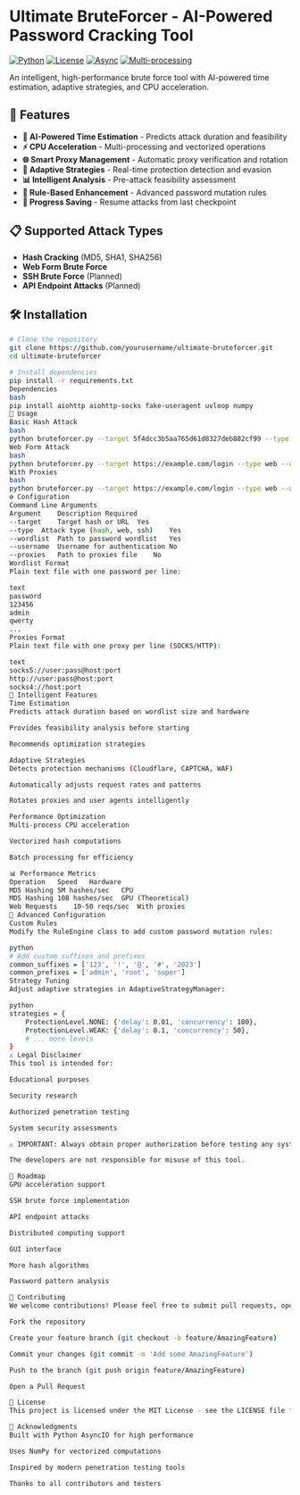 # Ultimate BruteForcer - AI-Powered Password Cracking Tool

[![Python](https://img.shields.io/badge/Python-3.8%2B-blue.svg)](https://www.python.org/)
[![License](https://img.shields.io/badge/License-MIT-green.svg)](LICENSE)
[![Async](https://img.shields.io/badge/Async-Yes-brightgreen.svg)](https://docs.python.org/3/library/asyncio.html)
[![Multi-processing](https://img.shields.io/badge/Multi--processing-Yes-orange.svg)](https://docs.python.org/3/library/multiprocessing.html)

An intelligent, high-performance brute force tool with AI-powered time estimation, adaptive strategies, and CPU acceleration.

## 🚀 Features

- **🤖 AI-Powered Time Estimation** - Predicts attack duration and feasibility
- **⚡ CPU Acceleration** - Multi-processing and vectorized operations
- **🌐 Smart Proxy Management** - Automatic proxy verification and rotation
- **🎯 Adaptive Strategies** - Real-time protection detection and evasion
- **📊 Intelligent Analysis** - Pre-attack feasibility assessment
- **🔧 Rule-Based Enhancement** - Advanced password mutation rules
- **💾 Progress Saving** - Resume attacks from last checkpoint

## 📋 Supported Attack Types

- **Hash Cracking** (MD5, SHA1, SHA256)
- **Web Form Brute Force**
- **SSH Brute Force** (Planned)
- **API Endpoint Attacks** (Planned)

## 🛠 Installation

```bash
# Clone the repository
git clone https://github.com/yourusername/ultimate-bruteforcer.git
cd ultimate-bruteforcer

# Install dependencies
pip install -r requirements.txt
Dependencies
bash
pip install aiohttp aiohttp-socks fake-useragent uvloop numpy
📖 Usage
Basic Hash Attack
bash
python bruteforcer.py --target 5f4dcc3b5aa765d61d8327deb882cf99 --type hash --wordlist passwords.txt
Web Form Attack
bash
python bruteforcer.py --target https://example.com/login --type web --wordlist passwords.txt --username admin
With Proxies
bash
python bruteforcer.py --target https://example.com/login --type web --wordlist passwords.txt --proxies proxies.txt
⚙️ Configuration
Command Line Arguments
Argument	Description	Required
--target	Target hash or URL	Yes
--type	Attack type (hash, web, ssh)	Yes
--wordlist	Path to password wordlist	Yes
--username	Username for authentication	No
--proxies	Path to proxies file	No
Wordlist Format
Plain text file with one password per line:

text
password
123456
admin
qwerty
...
Proxies Format
Plain text file with one proxy per line (SOCKS/HTTP):

text
socks5://user:pass@host:port
http://user:pass@host:port
socks4://host:port
🧠 Intelligent Features
Time Estimation
Predicts attack duration based on wordlist size and hardware

Provides feasibility analysis before starting

Recommends optimization strategies

Adaptive Strategies
Detects protection mechanisms (Cloudflare, CAPTCHA, WAF)

Automatically adjusts request rates and patterns

Rotates proxies and user agents intelligently

Performance Optimization
Multi-process CPU acceleration

Vectorized hash computations

Batch processing for efficiency

📊 Performance Metrics
Operation	Speed	Hardware
MD5 Hashing	5M hashes/sec	CPU
MD5 Hashing	10B hashes/sec	GPU (Theoretical)
Web Requests	10-50 reqs/sec	With proxies
🔧 Advanced Configuration
Custom Rules
Modify the RuleEngine class to add custom password mutation rules:

python
# Add custom suffixes and prefixes
common_suffixes = ['123', '!', '@', '#', '2023']
common_prefixes = ['admin', 'root', 'super']
Strategy Tuning
Adjust adaptive strategies in AdaptiveStrategyManager:

python
strategies = {
    ProtectionLevel.NONE: {'delay': 0.01, 'concurrency': 100},
    ProtectionLevel.WEAK: {'delay': 0.1, 'concurrency': 50},
    # ... more levels
}
⚠️ Legal Disclaimer
This tool is intended for:

Educational purposes

Security research

Authorized penetration testing

System security assessments

⚠️ IMPORTANT: Always obtain proper authorization before testing any system. Unauthorized access to computer systems is illegal and unethical.

The developers are not responsible for misuse of this tool.

🎯 Roadmap
GPU acceleration support

SSH brute force implementation

API endpoint attacks

Distributed computing support

GUI interface

More hash algorithms

Password pattern analysis

🤝 Contributing
We welcome contributions! Please feel free to submit pull requests, open issues, or suggest new features.

Fork the repository

Create your feature branch (git checkout -b feature/AmazingFeature)

Commit your changes (git commit -m 'Add some AmazingFeature')

Push to the branch (git push origin feature/AmazingFeature)

Open a Pull Request

📝 License
This project is licensed under the MIT License - see the LICENSE file for details.

🙏 Acknowledgments
Built with Python AsyncIO for high performance

Uses NumPy for vectorized computations

Inspired by modern penetration testing tools

Thanks to all contributors and testers
